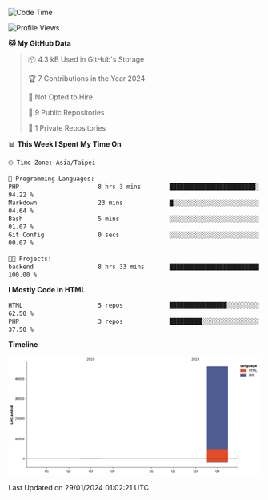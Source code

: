<!--START_SECTION:waka-->
![Code Time](http://img.shields.io/badge/Code%20Time-139%20hrs%2018%20mins-blue)

![Profile Views](http://img.shields.io/badge/Profile%20Views-130-blue)

**🐱 My GitHub Data** 

> 📦 4.3 kB Used in GitHub's Storage 
 > 
> 🏆 7 Contributions in the Year 2024
 > 
> 🚫 Not Opted to Hire
 > 
> 📜 9 Public Repositories 
 > 
> 🔑 1 Private Repositories 
 > 
📊 **This Week I Spent My Time On** 

```text
🕑︎ Time Zone: Asia/Taipei

💬 Programming Languages: 
PHP                      8 hrs 3 mins        ████████████████████████░   94.22 % 
Markdown                 23 mins             █░░░░░░░░░░░░░░░░░░░░░░░░   04.64 % 
Bash                     5 mins              ░░░░░░░░░░░░░░░░░░░░░░░░░   01.07 % 
Git Config               0 secs              ░░░░░░░░░░░░░░░░░░░░░░░░░   00.07 % 

🐱‍💻 Projects: 
backend                  8 hrs 33 mins       █████████████████████████   100.00 % 
```

**I Mostly Code in HTML** 

```text
HTML                     5 repos             ████████████████░░░░░░░░░   62.50 % 
PHP                      3 repos             █████████░░░░░░░░░░░░░░░░   37.50 % 
```



**Timeline**

![Lines of Code chart](https://raw.githubusercontent.com/benson828/benson828/main/assets/bar_graph.png)


 Last Updated on 29/01/2024 01:02:21 UTC
<!--END_SECTION:waka-->
